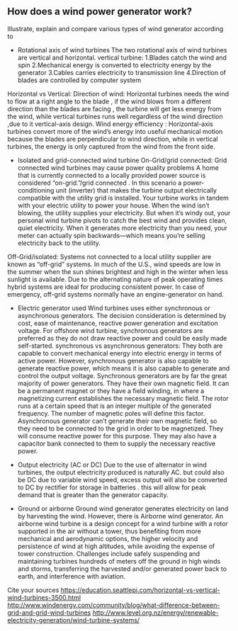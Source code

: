 ## How does a wind power generator work?  
  Illustrate, explain and compare various types of wind generator according to
   -  Rotational axis of wind turbines
The two rotational axis of wind turbines are vertical and horizontal.
vertical turbine:
1.Blades catch the wind and spin
2.Mechanical energy is converted to electricity energy by the generator 
3.Cables carries electricity to transmission line
4.Direction of blades are controlled by computer system

Horizontal vs Vertical:
Direction of wind:
Horizontal turbines needs the wind to flow at a right angle to the blade , if the wind blows from a different direction than the blades are facing , the turbine will get less energy from the wind, while vertical turbines runs well regardless of the wind direction ,due to it vertical-axis design.
Wind energy efficiency :
Horizontal-axis turbines convert more of the wind’s energy into useful mechanical motion because the blades are perpendicular to wind direction, while in vertical turbines, the energy is only captured from the wind from the front side. 

   -  Isolated and grid-connected wind turbine
 On-Grid/grid connected:
Grid connected wind turbines may cause power quality problems
A home that is currently connected to a locally provided power source is considered “on-grid.”/grid connected . In this scenario a power-conditioning unit (inverter) that makes the turbine output electrically compatible with the utility grid is installed. Your turbine works in tandem with your electric utility to power your house. When the wind isn’t blowing, the utility supplies your electricity. But when it’s windy out, your personal wind turbine pivots to catch the best wind and provides clean, quiet electricity. When it generates more electricity than you need, your meter can actually spin backwards—which means you’re selling electricity back to the utility.

Off-Grid/isolated:
Systems not connected to a local utility supplier are known as “off-grid” systems. 
In much of the U.S., wind speeds are low in the summer when the sun shines brightest and high in the winter when less sunlight is available. Due to the alternating nature of peak operating times hybrid systems are ideal for producing consistent power. In case of emergency, off-grid systems normally have an engine-generator on hand.
 

   -  Electric generator used
Wind turbines uses either synchronous or asynchronous generators. The decision consideration is determined by cost, ease of maintenance, reactive power generation and excitation voltage. For offshore wind turbine, synchronous generators are preferred as they do not draw reactive power and could be easily made self-started.
synchronous vs asynchronous generators:
They both are capable to convert mechanical energy into electric energy in terms of active power.
However, synchronous generator is also capable to generate reactive power, which means it is also capable to generate and control the output voltage.
Synchronous generators are by far the great majority of power generators. They have their own magnetic field. It can be a permanent magnet or they have a field winding, in where a magnetizing current establishes the necessary magnetic field.
The rotor runs at a certain speed that is an integer multiple of the generated frequency. The number of magnetic poles will define this factor.
Asynchronous generator can’t generate their own magnetic field, so they need to be connected to the grid in order to be magnetized. They will consume reactive power for this purpose. They may also have a capacitor bank connected to them to supply the necessary reactive power.

   -  Output electricity (AC or DC)
Due to the use of alternator in wind turbines, the output electricity produced is naturally AC. but could also be DC due to variable wind speed, excess output will also be converted to DC by rectifier for storage in batteries . this will allow for peak demand that is greater than the generator capacity.  

   -  Ground or airborne
   Ground wind generator generates electricity on land by harvesting the wind. However, there is Airborne wind generator.
   An airborne wind turbine is a design concept for a wind turbine with a rotor supported in the air without a tower, thus benefiting      from more mechanical and aerodynamic options, the higher velocity and persistence of wind at high altitudes, while avoiding the          expense of tower construction.
   Challenges include safely suspending and maintaining turbines hundreds of meters off the ground in high winds and storms,                transferring the harvested and/or generated power back to earth, and interference with aviation.


Cite your sources
https://education.seattlepi.com/horizontal-vs-vertical-wind-turbines-3500.html
http://www.windenergy.com/community/blog/what-difference-between-grid-and-grid-wind-turbines
http://www.level.org.nz/energy/renewable-electricity-generation/wind-turbine-systems/
